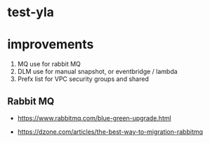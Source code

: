# test-yla

# improvements

1. MQ use for rabbit MQ
2. DLM use for manual snapshot, or eventbridge / lambda
3. Prefx list for VPC security groups and shared
   

## Rabbit MQ

- https://www.rabbitmq.com/blue-green-upgrade.html

- https://dzone.com/articles/the-best-way-to-migration-rabbitmq

